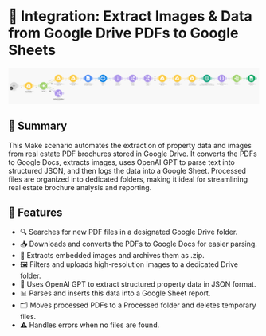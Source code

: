 # 📄 Integration: Extract Images & Data from Google Drive PDFs to Google Sheets

![Profile Picture](makescenario.png)

## 📌 Summary
This Make scenario automates the extraction of property data and images from real estate PDF brochures stored in Google Drive. It converts the PDFs to Google Docs, extracts images, uses OpenAI GPT to parse text into structured JSON, and then logs the data into a Google Sheet. Processed files are organized into dedicated folders, making it ideal for streamlining real estate brochure analysis and reporting.

## 🚀 Features
- 🔍 Searches for new PDF files in a designated Google Drive folder.
- 📥 Downloads and converts the PDFs to Google Docs for easier parsing.
- 📸 Extracts embedded images and archives them as .zip.
- 🖼️ Filters and uploads high-resolution images to a dedicated Drive folder.
- 🤖 Uses OpenAI GPT to extract structured property data in JSON format.
- 📊 Parses and inserts this data into a Google Sheet report.
- 🗂️ Moves processed PDFs to a Processed folder and deletes temporary files.
- ⚠️ Handles errors when no files are found.
